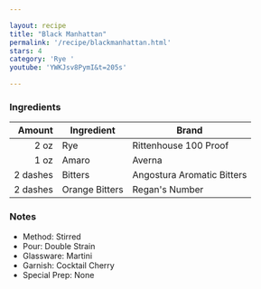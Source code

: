 ```yaml
---

layout: recipe
title: "Black Manhattan"
permalink: '/recipe/blackmanhattan.html'
stars: 4
category: 'Rye '
youtube: 'YWKJsv8PymI&t=205s'

---
```


### Ingredients

| Amount  | Ingredient               | Brand          |
| -------: | -------------- | -------------------------- |
|     2 oz | Rye            | Rittenhouse 100 Proof      |
|     1 oz | Amaro          | Averna                     |
| 2 dashes | Bitters        | Angostura Aromatic Bitters |
| 2 dashes | Orange Bitters | Regan's Number             |

### Notes

- Method: Stirred
- Pour: Double Strain
- Glassware: Martini
- Garnish: Cocktail Cherry
- Special Prep: None

